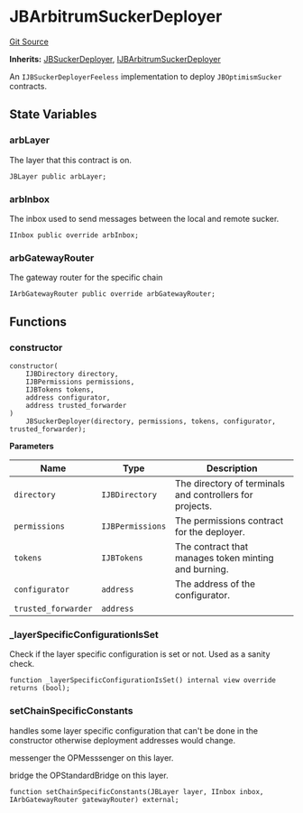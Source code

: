 # JBArbitrumSuckerDeployer
[Git Source](https://github.com/Bananapus/nana-suckers/blob/faba69dd26a284c037886fb39a0fe6a34055e8dd/src/deployers/JBArbitrumSuckerDeployer.sol)

**Inherits:**
[JBSuckerDeployer](/docs/dev/v4/api/suckers/deployers/JBSuckerDeployer.md), [IJBArbitrumSuckerDeployer](/docs/dev/v4/api/suckers/interfaces/IJBArbitrumSuckerDeployer.md)

An `IJBSuckerDeployerFeeless` implementation to deploy `JBOptimismSucker` contracts.


## State Variables
### arbLayer
The layer that this contract is on.


```solidity
JBLayer public arbLayer;
```


### arbInbox
The inbox used to send messages between the local and remote sucker.


```solidity
IInbox public override arbInbox;
```


### arbGatewayRouter
The gateway router for the specific chain


```solidity
IArbGatewayRouter public override arbGatewayRouter;
```


## Functions
### constructor


```solidity
constructor(
    IJBDirectory directory,
    IJBPermissions permissions,
    IJBTokens tokens,
    address configurator,
    address trusted_forwarder
)
    JBSuckerDeployer(directory, permissions, tokens, configurator, trusted_forwarder);
```
**Parameters**

|Name|Type|Description|
|----|----|-----------|
|`directory`|`IJBDirectory`|The directory of terminals and controllers for projects.|
|`permissions`|`IJBPermissions`|The permissions contract for the deployer.|
|`tokens`|`IJBTokens`|The contract that manages token minting and burning.|
|`configurator`|`address`|The address of the configurator.|
|`trusted_forwarder`|`address`||


### _layerSpecificConfigurationIsSet

Check if the layer specific configuration is set or not. Used as a sanity check.


```solidity
function _layerSpecificConfigurationIsSet() internal view override returns (bool);
```

### setChainSpecificConstants

handles some layer specific configuration that can't be done in the constructor otherwise deployment
addresses would change.

messenger the OPMesssenger on this layer.

bridge the OPStandardBridge on this layer.


```solidity
function setChainSpecificConstants(JBLayer layer, IInbox inbox, IArbGatewayRouter gatewayRouter) external;
```

